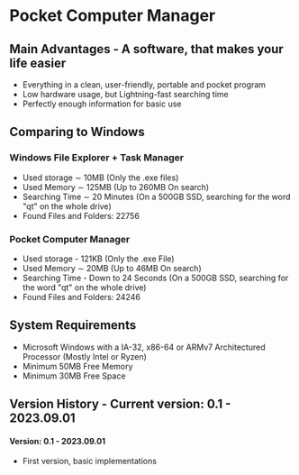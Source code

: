 # Pocket Computer Manager
## Main Advantages - A software, that makes your life easier
- Everything in a clean, user-friendly, portable and pocket program
- Low hardware usage, but Lightning-fast searching time
- Perfectly enough information for basic use
## Comparing to Windows
### Windows File Explorer + Task Manager
- Used storage ∼ 10MB (Only the .exe files)
- Used Memory  ∼ 125MB (Up to 260MB On search)
- Searching Time ∼ 20 Minutes (On a 500GB SSD, searching for the word "qt" on the whole drive)
- Found Files and Folders: 22756
### Pocket Computer Manager
- Used storage - 121KB (Only the .exe File)
- Used Memory  ∼ 20MB (Up to 46MB On search)
- Searching Time - Down to 24 Seconds (On a 500GB SSD, searching for the word "qt" on the whole drive)
- Found Files and Folders: 24246
## System Requirements
- Microsoft Windows with a IA-32, x86-64 or ARMv7 Architectured Processor (Mostly Intel or Ryzen)
- Minimum 50MB Free Memory
- Minimum 30MB Free Space
## Version History - Current version: 0.1 - 2023.09.01
#### Version: 0.1 - 2023.09.01
  - First version, basic implementations
